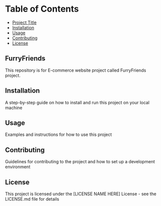 # Table of Contents

- [Project Title](#FurryFriends)
- [Installation](#installation)
- [Usage](#usage)
- [Contributing](#contributing)
- [License](#license)

## FurryFriends

This repository is for E-commerce website project called FurryFriends project.



## Installation

A step-by-step guide on how to install and run this project on your local machine

## Usage

Examples and instructions for how to use this project

## Contributing

Guidelines for contributing to the project and how to set up a development environment

## License

This project is licensed under the [LICENSE NAME HERE] License - see the LICENSE.md file for details
